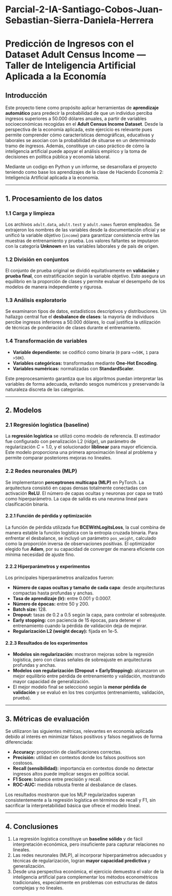 # Parcial-2-IA-Santiago-Cobos-Juan-Sebastian-Sierra-Daniela-Herrera
# Predicción de Ingresos con el Dataset Adult Census Income — Taller de Inteligencia Artificial Aplicada a la Economía

## Introducción

Este proyecto tiene como propósito aplicar herramientas de **aprendizaje automático** para predecir la probabilidad de que un individuo perciba ingresos superiores a 50.000 dólares anuales, a partir de variables socioeconómicas recogidas en el **Adult Census Income Dataset**. Desde la perspectiva de la economía aplicada, este ejercicio es relevante pues permite comprender cómo características demográficas, educativas y laborales se asocian con la probabilidad de situarse en un determinado tramo de ingresos. Además, constituye un caso práctico de cómo la inteligencia artificial puede apoyar el análisis empírico y la toma de decisiones en política pública y economía laboral.

Mediante un codigo en Python y un informe, se desarrollara el proyecto teniendo como base los aprendizajes de la clase de Haciendo Economía 2: Inteligencia Artificial aplicada a la economía.

---

## 1. Procesamiento de los datos

### 1.1 Carga y limpieza

Los archivos `adult.data`, `adult.test` y `adult.names` fueron empleados. Se extrajeron los nombres de las variables desde la documentación oficial y se unificó la variable objetivo (`income`) para garantizar consistencia entre las muestras de entrenamiento y prueba. Los valores faltantes se imputaron con la categoría **Unknown** en las variables laborales y de país de origen.

### 1.2 División en conjuntos

El conjunto de prueba original se dividió equitativamente en **validación** y **prueba final**, con estratificación según la variable objetivo. Esto asegura un equilibrio en la proporción de clases y permite evaluar el desempeño de los modelos de manera independiente y rigurosa.

### 1.3 Análisis exploratorio

Se examinaron tipos de datos, estadísticos descriptivos y distribuciones. Un hallazgo central fue el **desbalance de clases**: la mayoría de individuos percibe ingresos inferiores a 50.000 dólares, lo cual justifica la utilización de técnicas de ponderación de clases durante el entrenamiento.

### 1.4 Transformación de variables

* **Variable dependiente:** se codificó como binaria (`0` para `<=50K`, `1` para `>50K`).
* **Variables categóricas:** transformadas mediante **One-Hot Encoding**.
* **Variables numéricas:** normalizadas con **StandardScaler**.

Este preprocesamiento garantiza que los algoritmos puedan interpretar las variables de forma adecuada, evitando sesgos numéricos y preservando la naturaleza discreta de las categorías.

---

## 2. Modelos

### 2.1 Regresión logística (baseline)

La **regresión logística** se utilizó como modelo de referencia. El estimador fue configurado con penalización L2 (*ridge*), un parámetro de regularización $C=1.0$, y el solucionador **liblinear** para mayor eficiencia. Este modelo proporciona una primera aproximación lineal al problema y permite comparar posteriores mejoras no lineales.

### 2.2 Redes neuronales (MLP)

Se implementaron **perceptrones multicapa (MLP)** en PyTorch. La arquitectura consistió en capas densas totalmente conectadas con activación **ReLU**. El número de capas ocultas y neuronas por capa se trató como hiperparámetro. La capa de salida es una neurona lineal para clasificación binaria.

#### 2.2.1 Función de pérdida y optimización

La función de pérdida utilizada fue **BCEWithLogitsLoss**, la cual combina de manera estable la función logística con la entropía cruzada binaria. Para enfrentar el desbalance, se incluyó un parámetro `pos_weight`, calculado como la proporción inversa de observaciones positivas. El optimizador elegido fue **Adam**, por su capacidad de converger de manera eficiente con mínima necesidad de ajuste fino.

#### 2.2.2 Hiperparámetros y experimentos

Los principales hiperparámetros analizados fueron:

* **Número de capas ocultas y tamaño de cada capa**: desde arquitecturas compactas hasta profundas y anchas.
* **Tasa de aprendizaje (lr):** entre 0.001 y 0.0007.
* **Número de épocas:** entre 50 y 200.
* **Batch size:** 128.
* **Dropout:** tasas de 0.2 a 0.5 según la capa, para controlar el sobreajuste.
* **Early stopping:** con paciencia de 15 épocas, para detener el entrenamiento cuando la pérdida de validación deja de mejorar.
* **Regularización L2 (weight decay):** fijada en 1e-5.

#### 2.2.3 Resultados de los experimentos

* **Modelos sin regularización:** mostraron mejoras sobre la regresión logística, pero con claras señales de sobreajuste en arquitecturas profundas y anchas.
* **Modelos con regularización (Dropout + EarlyStopping):** alcanzaron un mejor equilibrio entre pérdida de entrenamiento y validación, mostrando mayor capacidad de generalización.
* El mejor modelo final se seleccionó según la **menor pérdida de validación** y se evaluó en los tres conjuntos (entrenamiento, validación, prueba).

---

## 3. Métricas de evaluación

Se utilizaron las siguientes métricas, relevantes en economía aplicada debido al interés en minimizar falsos positivos y falsos negativos de forma diferenciada:

* **Accuracy:** proporción de clasificaciones correctas.
* **Precisión:** utilidad en contextos donde los falsos positivos son costosos.
* **Recall (sensibilidad):** importancia en contextos donde no detectar ingresos altos puede implicar sesgos en política social.
* **F1 Score:** balance entre precisión y recall.
* **ROC-AUC:** medida robusta frente al desbalance de clases.

Los resultados mostraron que los MLP regularizados superan consistentemente a la regresión logística en términos de recall y F1, sin sacrificar la interpretabilidad básica que ofrece el modelo lineal.

---

## 4. Conclusiones

1. La regresión logística constituye un **baseline sólido** y de fácil interpretación económica, pero insuficiente para capturar relaciones no lineales.
2. Las redes neuronales (MLP), al incorporar hiperparámetros adecuados y técnicas de regularización, logran **mayor capacidad predictiva** y generalización.
3. Desde una perspectiva económica, el ejercicio demuestra el valor de la inteligencia artificial para complementar los métodos econométricos tradicionales, especialmente en problemas con estructuras de datos complejas y no lineales.
